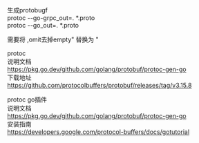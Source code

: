 
生成protobugf
<br>
protoc --go-grpc_out=. *.proto
<br>
protoc --go_out=. *.proto

需要将 
,omit去掉empty"
替换为 
"



protoc 
<br>
说明文档
<br>
https://pkg.go.dev/github.com/golang/protobuf/protoc-gen-go
<br>
下载地址
<br>
https://github.com/protocolbuffers/protobuf/releases/tag/v3.15.8

protoc go插件
<br>
说明文档
<br>
https://pkg.go.dev/github.com/golang/protobuf/protoc-gen-go
<br>
安装指南
<br>
https://developers.google.com/protocol-buffers/docs/gotutorial
